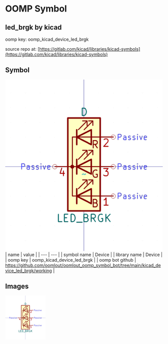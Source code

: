 # OOMP Symbol  
## led_brgk  by kicad  
  
oomp key: oomp_kicad_device_led_brgk  
  
source repo at: [https://gitlab.com/kicad/libraries/kicad-symbols](https://gitlab.com/kicad/libraries/kicad-symbols)  
## Symbol  
  
[![working.png](working_600.png)](working.png)  
| name | value | 
| --- | --- | 
| symbol name | Device | 
| library name | Device | 
| oomp key | oomp_kicad_device_led_brgk | 
| oomp bot github | https://github.com/oomlout/oomlout_oomp_symbol_bot/tree/main/kicad_device_led_brgk/working | 
## Images  
  
[![working.png](working_140.png)](working.png)  
